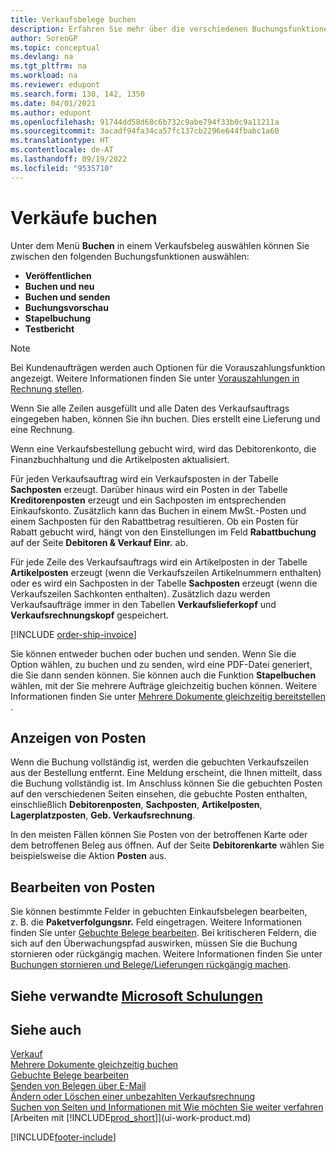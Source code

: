 ```yaml
---
title: Verkaufsbelege buchen
description: Erfahren Sie mehr über die verschiedenen Buchungsfunktionen zum Buchen von Verkaufsbelegen und wie Sie gebuchte Belege aktualisieren können.
author: SorenGP
ms.topic: conceptual
ms.devlang: na
ms.tgt_pltfrm: na
ms.workload: na
ms.reviewer: edupont
ms.search.form: 130, 142, 1350
ms.date: 04/01/2021
ms.author: edupont
ms.openlocfilehash: 91744dd58d68c6b732c9abe794f33b0c9a11211a
ms.sourcegitcommit: 3acadf94fa34ca57fc137cb2296e644fbabc1a60
ms.translationtype: HT
ms.contentlocale: de-AT
ms.lasthandoff: 09/19/2022
ms.locfileid: "9535710"
---
```

# <a name="posting-sales"></a>Verkäufe buchen

Unter dem Menü **Buchen** in einem Verkaufsbeleg auswählen können Sie zwischen den folgenden Buchungsfunktionen auswählen:

* **Veröffentlichen**
* **Buchen und neu**
* **Buchen und senden**
* **Buchungsvorschau**
* **Stapelbuchung**
* **Testbericht**

> [!NOTE]
> Bei Kundenaufträgen werden auch Optionen für die Vorauszahlungsfunktion angezeigt. Weitere Informationen finden Sie unter [Vorauszahlungen in Rechnung stellen](finance-invoice-prepayments.md).

Wenn Sie alle Zeilen ausgefüllt und alle Daten des Verkaufsauftrags eingegeben haben, können Sie ihn buchen. Dies erstellt eine Lieferung und eine Rechnung.

Wenn eine Verkaufsbestellung gebucht wird, wird das Debitorenkonto, die Finanzbuchhaltung und die Artikelposten aktualisiert.

Für jeden Verkaufsauftrag wird ein Verkaufsposten in der Tabelle **Sachposten** erzeugt. Darüber hinaus wird ein Posten in der Tabelle **Kreditorenposten** erzeugt und ein Sachposten im entsprechenden Einkaufskonto. Zusätzlich kann das Buchen in einem MwSt.-Posten und einem Sachposten für den Rabattbetrag resultieren. Ob ein Posten für Rabatt gebucht wird, hängt von den Einstellungen im Feld **Rabattbuchung** auf der Seite **Debitoren & Verkauf Einr.** ab.

Für jede Zeile des Verkaufsauftrags wird ein Artikelposten in der Tabelle **Artikelposten** erzeugt (wenn die Verkaufszeilen Artikelnummern enthalten) oder es wird ein Sachposten in der Tabelle **Sachposten** erzeugt (wenn die Verkaufszeilen Sachkonten enthalten). Zusätzlich dazu werden Verkaufsaufträge immer in den Tabellen **Verkaufslieferkopf** und **Verkaufsrechnungskopf** gespeichert.

[!INCLUDE [order-ship-invoice](includes/order-ship-invoice.md)]

Sie können entweder buchen oder buchen und senden. Wenn Sie die Option wählen, zu buchen und zu senden, wird eine PDF-Datei generiert, die Sie dann senden können. Sie können auch die Funktion **Stapelbuchen** wählen, mit der Sie mehrere Aufträge gleichzeitig buchen können. Weitere Informationen finden Sie unter [Mehrere Dokumente gleichzeitig bereitstellen ](ui-batch-posting.md).

## <a name="viewing-ledger-entries"></a>Anzeigen von Posten

Wenn die Buchung vollständig ist, werden die gebuchten Verkaufszeilen aus der Bestellung entfernt. Eine Meldung erscheint, die Ihnen mitteilt, dass die Buchung vollständig ist. Im Anschluss können Sie die gebuchten Posten auf den verschiedenen Seiten einsehen, die gebuchte Posten enthalten, einschließlich **Debitorenposten**, **Sachposten**, **Artikelposten**, **Lagerplatzposten**, **Geb. Verkaufsrechnung**.  

In den meisten Fällen können Sie Posten von der betroffenen Karte oder dem betroffenen Beleg aus öffnen. Auf der Seite **Debitorenkarte** wählen Sie beispielsweise die Aktion **Posten** aus.

## <a name="editing-ledger-entries"></a>Bearbeiten von Posten

Sie können bestimmte Felder in gebuchten Einkaufsbelegen bearbeiten, z. B. die **Paketverfolgungsnr.** Feld eingetragen. Weitere Informationen finden Sie unter [Gebuchte Belege bearbeiten](across-edit-posted-document.md). Bei kritischeren Feldern, die sich auf den Überwachungspfad auswirken, müssen Sie die Buchung stornieren oder rückgängig machen. Weitere Informationen finden Sie unter [Buchungen stornieren und Belege/Lieferungen rückgängig machen](finance-how-reverse-journal-posting.md).

## <a name="see-related-microsoft-training"></a>Siehe verwandte [Microsoft Schulungen](/training/modules/ship-invoice-items-dynamics-365-business-central/index)

## <a name="see-also"></a>Siehe auch

[Verkauf](sales-manage-sales.md)  
[Mehrere Dokumente gleichzeitig buchen](ui-batch-posting.md)  
[Gebuchte Belege bearbeiten](across-edit-posted-document.md)  
[Senden von Belegen über E-Mail](ui-how-send-documents-email.md)  
[Ändern oder Löschen einer unbezahlten Verkaufsrechnung](sales-how-correct-cancel-sales-invoice.md)  
[Suchen von Seiten und Informationen mit Wie möchten Sie weiter verfahren](ui-search.md)  
[Arbeiten mit [!INCLUDE[prod_short](includes/prod_short.md)]](ui-work-product.md)

[!INCLUDE[footer-include](includes/footer-banner.md)]  
